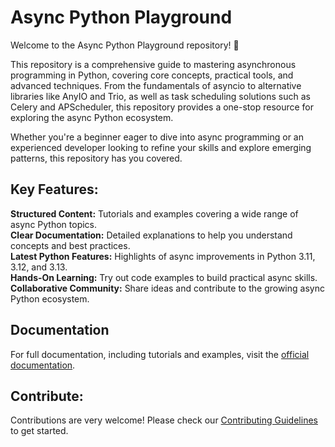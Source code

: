 # Async Python Playground

Welcome to the Async Python Playground repository! 🚀

This repository is a comprehensive guide to mastering asynchronous programming in Python,
covering core concepts, practical tools, and advanced techniques. 
From the fundamentals of asyncio to alternative libraries like AnyIO and Trio,
as well as task scheduling solutions such as Celery and APScheduler,
this repository provides a one-stop resource for exploring the async Python ecosystem.

Whether you're a beginner eager to dive into async programming
or an experienced developer looking to refine your skills and explore emerging patterns,
this repository has you covered.


## Key Features:

**Structured Content:** Tutorials and examples covering a wide range of async Python topics.<br />
**Clear Documentation:** Detailed explanations to help you understand concepts and best practices.<br />
**Latest Python Features:** Highlights of async improvements in Python 3.11, 3.12, and 3.13.<br />
**Hands-On Learning:** Try out code examples to build practical async skills.<br />
**Collaborative Community:** Share ideas and contribute to the growing async Python ecosystem.<br />

## Documentation
For full documentation, including tutorials and examples, visit the
[official documentation](https://aligheshlaghi97.github.io/asynchronous-python/).

## Contribute:
Contributions are very welcome! Please check our [Contributing Guidelines](/CONTRIBUTING.md) to get started.
